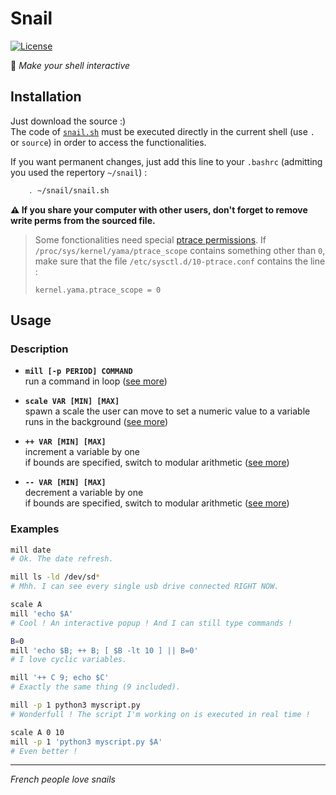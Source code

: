 # Snail
[![License](http://img.shields.io/badge/License-MIT-brightgreen.svg)](LICENSE)

:snail: _Make your shell interactive_

## Installation
Just download the source :)  
The code of [`snail.sh`](snail.sh) must be executed directly in the current shell (use `.` or `source`) in order to access the functionalities.

If you want permanent changes, just add this line to your `.bashrc` (admitting you used the repertory `~/snail`) :
```sh
    . ~/snail/snail.sh
```
**:warning: If you share your computer with other users, don't forget to remove write perms from the sourced file.**

> Some fonctionalities need special [ptrace permissions](https://www.kernel.org/doc/Documentation/security/Yama.txt). If `/proc/sys/kernel/yama/ptrace_scope` contains something other than `0`, make sure that the file `/etc/sysctl.d/10-ptrace.conf` contains the line :
>
>     kernel.yama.ptrace_scope = 0

## Usage

### Description

- **`mill [-p PERIOD] COMMAND`**  
  run a command in loop ([see more](https://github.com/cryhot/snail/wiki/man-mill))  

- **`scale VAR [MIN] [MAX]`**  
  spawn a scale the user can move to set a numeric value to a variable  
  runs in the background ([see more](https://github.com/cryhot/snail/wiki/man-scale))  

- **`++ VAR [MIN] [MAX]`**  
  increment a variable by one  
  if bounds are specified, switch to modular arithmetic ([see more](https://github.com/cryhot/snail/wiki/man-++))  

- **`-- VAR [MIN] [MAX]`**  
  decrement a variable by one  
  if bounds are specified, switch to modular arithmetic ([see more](https://github.com/cryhot/snail/wiki/man-‐‐))  

### Examples

```sh
mill date
# Ok. The date refresh.

mill ls -ld /dev/sd*
# Mhh. I can see every single usb drive connected RIGHT NOW.

scale A
mill 'echo $A'
# Cool ! An interactive popup ! And I can still type commands !

B=0
mill 'echo $B; ++ B; [ $B -lt 10 ] || B=0'
# I love cyclic variables.

mill '++ C 9; echo $C'
# Exactly the same thing (9 included).

mill -p 1 python3 myscript.py
# Wonderfull ! The script I'm working on is executed in real time !

scale A 0 10
mill -p 1 'python3 myscript.py $A'
# Even better !
```

-----
_French people love snails_
